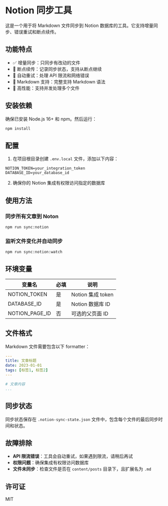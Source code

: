 # Notion 同步工具

这是一个用于将 Markdown 文件同步到 Notion 数据库的工具。它支持增量同步、错误重试和断点续传。

## 功能特点

- ✅ 增量同步：只同步有改动的文件
- 🔄 断点续传：记录同步状态，支持从断点继续
- 🔄 自动重试：处理 API 限流和网络错误
- 📝 Markdown 支持：完整支持 Markdown 语法
- 🚀 高性能：支持并发处理多个文件

## 安装依赖

确保已安装 Node.js 16+ 和 npm。然后运行：

```bash
npm install
```

## 配置

1. 在项目根目录创建 `.env.local` 文件，添加以下内容：

```env
NOTION_TOKEN=your_integration_token
DATABASE_ID=your_database_id
```

2. 确保你的 Notion 集成有权限访问指定的数据库

## 使用方法

### 同步所有文章到 Noton

```bash
npm run sync:notion
```

### 监听文件变化并自动同步

```bash
npm run sync:notion:watch
```

## 环境变量

| 变量名 | 必填 | 说明 |
|--------|------|------|
| NOTION_TOKEN | 是 | Notion 集成 token |
| DATABASE_ID | 是 | Notion 数据库 ID |
| NOTION_PAGE_ID | 否 | 可选的父页面 ID |

## 文件格式

Markdown 文件需要包含以下 formatter：

```yaml
---
title: 文章标题
date: 2023-01-01
tags: [标签1, 标签2]
---

# 文章内容
...
```

## 同步状态

同步状态保存在 `.notion-sync-state.json` 文件中，包含每个文件的最后同步时间和状态。

## 故障排除

- **API 限流错误**：工具会自动重试，如果遇到限流，请稍后再试
- **权限问题**：确保集成有权限访问数据库
- **文件未同步**：检查文件是否在 `content/posts` 目录下，且扩展名为 `.md`

## 许可证

MIT
